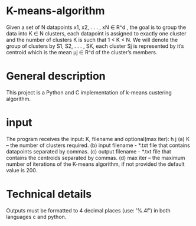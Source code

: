 # K-means-algorithm
Given a set of N datapoints x1, x2, . . . , xN ∈ R^d , the goal is to group the data into K ∈ N clusters, each datapoint is assigned to exactly one cluster and the number of clusters K is such that 1 &lt; K &lt; N. We will denote the group of clusters by S1, S2, . . . , SK, each cluster Sj is represented by it’s centroid which is the mean µj ∈ R^d of the cluster’s members.
# General description
This project is a Python and C implementation of k-means custering algorithm.
# input
The program receives the input: K, filename and optional(max iter):
h
j
(a) K – the number of clusters required.
(b) input filename - *.txt file that contains datapoints separated by commas.
(c) output filename - *.txt file that contains the centroids separated by commas.
(d) max iter – the maximum number of iterations of the K-means algorithm, if not provided the default value is 200.
# Technical details
Outputs must be formatted to 4 decimal places (use: ’%.4f’) in both languages c and python.
